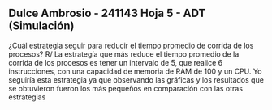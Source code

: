 Dulce Ambrosio - 241143
Hoja 5 - ADT (Simulación)
--------------------------------
¿Cuál estrategia seguir para reducir el tiempo promedio de corrida de los
procesos?
R/ La estrategía que más reduce el tiempo promedio de la corrida de los procesos es
tener un intervalo de 5, que realice 6 instrucciones, con una capacidad de memoria de
RAM de 100 y un CPU. Yo seguiría esta estrategia ya que observando las gráficas y los
resultados que se obtuvieron fueron los más pequeños en comparación con las otras
estrategias 
